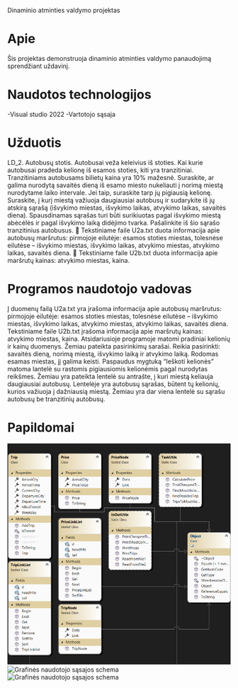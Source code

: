 Dinaminio atminties valdymo projektas

# Apie
Šis projektas demonstruoja dinaminio atminties valdymo panaudojimą sprendžiant uždavinį.

# Naudotos technologijos
-Visual studio 2022
-Vartotojo sąsaja

# Užduotis 
LD_2. Autobusų stotis. Autobusai veža keleivius iš stoties. Kai kurie autobusai pradeda kelionę iš
esamos stoties, kiti yra tranzitiniai. Tranzitiniams autobusams bilietų kaina yra 10% mažesnė.
Suraskite, ar galima nurodytą savaitės dieną iš esamo miesto nukeliauti į norimą miestą nurodytame
laiko intervale. Jei taip, suraskite tarp jų pigiausią kelionę. Suraskite, į kurį miestą važiuoja daugiausiai
autobusų ir sudarykite iš jų atskirą sąrašą (išvykimo miestas, išvykimo laikas, atvykimo laikas, savaitės
diena). Spausdinamas sąrašas turi būti surikiuotas pagal išvykimo miestą abėcėlės ir pagal išvykimo
laiką didėjimo tvarka. Pašalinkite iš šio sąrašo tranzitinius autobusus.
 Tekstiniame faile U2a.txt duota informacija apie autobusų maršrutus: pirmojoje eilutėje:
esamos stoties miestas, tolesnėse eilutėse – išvykimo miestas, išvykimo laikas, atvykimo
miestas, atvykimo laikas, savaitės diena.
 Tekstiniame faile U2b.txt duota informacija apie maršrutų kainas: atvykimo miestas, kaina.

# Programos naudotojo vadovas
Į duomenų failą U2a.txt yra įrašoma informacija apie autobusų maršrutus: pirmojoje eilutėje: 
esamos stoties miestas, tolesnėse eilutėse – išvykimo miestas, išvykimo laikas, atvykimo miestas, 
atvykimo laikas, savaitės diena. Tekstiniame faile U2b.txt įrašoma informacija apie maršrutų kainas: 
atvykimo miestas, kaina. Atsidariusioje programoje matomi pradiniai kelionių ir kainų duomenys. 
Žemiau pateikta pasirinkimų sarašai. Reikia pasirinkti: savaitės dieną, norimą miestą, išvykimo laiką ir 
atvykimo laiką. Rodomas esamas miestas, jį galima keisti. Paspaudus mygtuką “Ieškoti kelionės” 
matoma lantelė su rastomis pigiausiomis kelionėmis pagal nurodytas reikšmes. Žemiau yra pateikta 
lentelė su antrašte, į kuri miestą keliauja daugiausiai autobusų. Lentelėje yra autobusų sąrašas, būtent tų 
kelionių, kurios važiuoja į dažniausią miestą. Žemiau yra dar viena lentelė su sąrašu autobusų be 
tranzitinių autobusų.

# Papildomai

![Klasių diagrama](Images/ClassDiagram.png)
![Grafinės naudotojo sąsajos schema](Images/UserInterfacePT1.png)  
![Grafinės naudotojo sąsajos schema](Images/UserInterfacePT2.png)  
